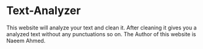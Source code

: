 # Text-Analyzer
This website will analyze your text and clean it. After cleaning it gives you a analyzed text without any punctuations so on.
The Author of this website is Naeem Ahmed.
